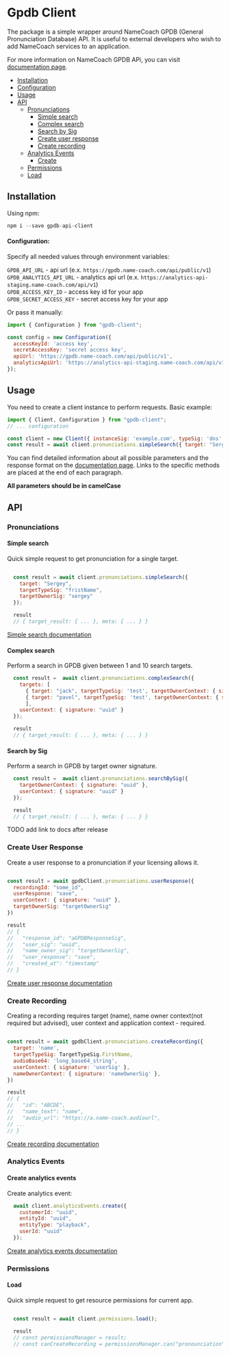 # Gpdb Client

The package is a simple wrapper around NameCoach GPDB (General Pronunciation Database) API.
It is useful to external developers who wish to add NameCoach services to an application. 

For more information on NameCoach GPDB APi, you can visit [documentation page](https://namecoachgpdb.docs.apiary.io/#).

- [Installation](#installation)
- [Configuration](#configuration)
- [Usage](#usage)
- [API](#api)
  - [Pronunciations](#pronunciations)
    - [Simple search](#simple-search)
    - [Complex search](#complex-search)
    - [Search by Sig](#search-by-sig)
    - [Create user response](#create-user-response)
    - [Create recording](#create-recording)
  - [Analytics Events](#analytics-events)
    - [Create](#create-analytics-events)
  - [Permissions](#permissions)
   - [Load](#load)
  

## Installation

Using npm:

```javascript
npm i --save gpdb-api-client
```

#### Configuration:

Specify all needed values through environment variables:

`GPDB_API_URL`           - api url (e.x. `https://gpdb.name-coach.com/api/public/v1`)  
`GPDB_ANALYTICS_API_URL` - analytics api url (e.x. `https://analytics-api-staging.name-coach.com/api/v1`)   
`GPDB_ACCESS_KEY_ID`     - access key id for your app   
`GPDB_SECRET_ACCESS_KEY` - secret access key for your app   

Or pass it manually:

```javascript
import { Configuration } from "gpdb-client";

const config = new Configuration({
  accessKeyId: 'access key',
  secretAccessKey: 'secret access key',
  apiUrl: 'https://gpdb.name-coach.com/api/public/v1',
  analyticsApiUrl: 'https://analytics-api-staging.name-coach.com/api/v1'
});
```

## Usage

You need to create a client instance to perform requests. Basic example:

```javascript
import { Client, Configuration } from "gpdb-client";
// ... configuration

const client = new Client({ instanceSig: 'example.com', typeSig: 'dns' }, config);
const result = await client.pronunciations.simpleSearch({ target: "Sergey", targetTypeSig: "fristName", targetOwnerSig: "sergey" })
```

You can find detailed information about all possible parameters and the response format
on the [documentation page](https://namecoachgpdb.docs.apiary.io/#).
Links to the specific methods are placed at the end of each paragraph.

**All parameters should be in camelCase**

## API

### Pronunciations

#### Simple search

Quick simple request to get pronunciation for a single target.

```javascript

  const result = await client.pronunciations.simpleSearch({ 
    target: "Sergey", 
    targetTypeSig: "fristName", 
    targetOwnerSig: "sergey" 
  });

  result
  // { target_result: { ... }, meta: { ... } }
```

[Simple search documentation](https://namecoachgpdb.docs.apiary.io/#reference/pronunciations/simple-search/simple-search)

#### Complex search

Perform a search in GPDB given between 1 and 10 search targets.

```javascript
  const result =  await client.pronunciations.complexSearch({
    targets: [
      { target: "jack", targetTypeSig: 'test', targetOwnerContext: { signature: 'uuid' } },
      { target: "pavel", targetTypeSig: 'test', targetOwnerContext: { signature: 'uuid' } } 
      ],
    userContext: { signature: "uuid" }
  });

  result
  // { target_result: { ... }, meta: { ... } }
```

#### Search by Sig

Perform a search in GPDB by target owner signature.

```javascript
  const result =  await client.pronunciations.searchBySig({
    targetOwnerContext: { signature: "uuid" },
    userContext: { signature: "uuid" }
  });

  result
  // { target_result: { ... }, meta: { ... } }
```
    
TODO add link to docs after release

### Create User Response

Create a user response to a pronunciation if your licensing allows it.

```javascript

const result = await gpdbClient.pronunciations.userResponse({
  recordingId: "some_id",
  userResponse: "save",
  userContext: { signature: "uuid" },
  targetOwnerSig: "targetOwnerSig"
})

result
// {
//   "response_id": "aGPDBResponseSig",
//   "user_sig": "uuid",
//   "name_owner_sig": "targetOwnerSig",
//   "user_response": "save",
//   "created_at": "timestamp"
// }
```

[Create user response documentation](https://namecoachgpdb.docs.apiary.io/#reference/pronunciations/create-user-response/create-user-response)

### Create Recording

Creating a recording requires target (name), name owner context(not required but advised), user context and application context - required.

```javascript

const result = await gpdbClient.pronunciations.createRecording({
  target: 'name',
  targetTypeSig: TargetTypeSig.FirstName,
  audioBase64: 'long_base64_string',
  userContext: { signature: 'userSig' },
  nameOwnerContext: { signature: 'nameOwnerSig' },
})

result
// {
//   "id": "ABCDE",
//   "name_text": "name",
//   "audio_url": "https://a.name-coach.audiourl",
// ...
// }
```
[Create recording documentation](https://namecoachgpdb.docs.apiary.io/#reference/pronunciations/create-a-pronunciation/create-a-pronunciation)

### Analytics Events

#### Create analytics events

Create analytics event:

```javascript
  await client.analyticsEvents.create({
    customerId: "uuid",
    entityId: "uuid",
    entityType: "playback",
    userId: "uuid"
  });
```
[Create analytics events documentation](https://s3-us-west-1.amazonaws.com/public-api-documentations/data-analytics-api.html#analytics-events-post)

### Permissions

#### Load

Quick simple request to get resource permissions for current app.

```javascript

  const result = await client.permissions.load();

  result
  // const permissionsManager = result;
  // const canCreateRecording = permissionsManager.can("pronounciation", "create");~~_``_~~
```
